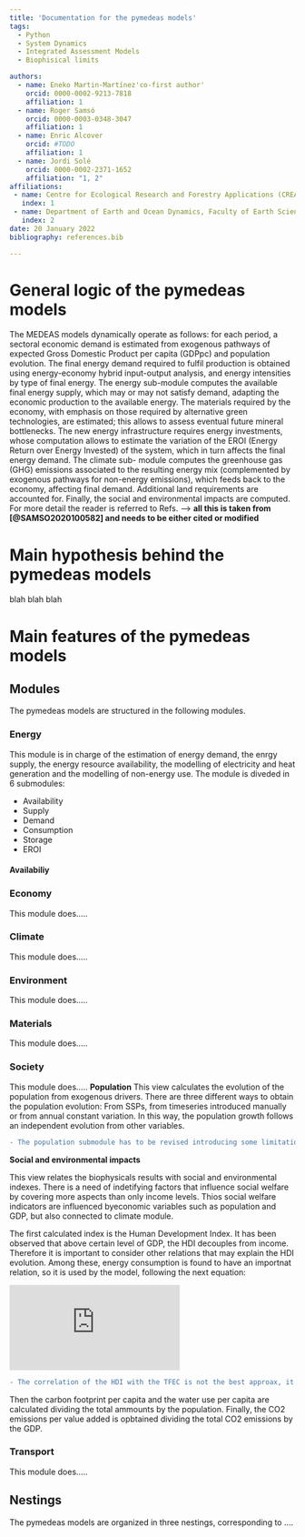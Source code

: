 ```yaml
---
title: 'Documentation for the pymedeas models'
tags:
  - Python
  - System Dynamics
  - Integrated Assessment Models
  - Biophisical limits

authors:
  - name: Eneko Martin-Martínez'co-first author'
    orcid: 0000-0002-9213-7818
    affiliation: 1
  - name: Roger Samsó
    orcid: 0000-0003-0348-3047
    affiliation: 1
  - name: Enric Alcover
    orcid: #TODO
    affiliation: 1
  - name: Jordi Solé
    orcid: 0000-0002-2371-1652
    affiliation: "1, 2"
affiliations:
 - name: Centre for Ecological Research and Forestry Applications (CREAF)
   index: 1
 - name: Department of Earth and Ocean Dynamics, Faculty of Earth Sciences, University of Barcelona
   index: 2
date: 20 January 2022
bibliography: references.bib

---
```




# General logic of the pymedeas models

The MEDEAS models dynamically operate as follows: for each
period, a sectoral economic demand is estimated from exogenous
pathways of expected Gross Domestic Product per capita  (GDPpc) and population evolution. The final energy demand required to fulfil production is obtained using energy-economy hybrid input-output analysis, and energy intensities by type of final energy. The energy sub-module computes the available final energy supply, which may or may not satisfy demand, adapting the economic production to the available energy. The materials required by the economy, with emphasis on those
required by alternative green technologies, are estimated; this allows to
assess eventual future mineral bottlenecks. The new energy infrastructure requires energy investments, whose computation allows to estimate
the variation of the EROI (Energy Return over Energy Invested) of the
system, which in turn affects the final energy demand. The climate sub-
module computes the greenhouse gas (GHG) emissions associated to the
resulting energy mix (complemented by exogenous pathways for non-energy emissions), which feeds back to the economy, affecting final
demand. Additional land requirements are accounted for. Finally, the
social and environmental impacts are computed. For more detail the
reader is referred to Refs. --> **all this is taken from [@SAMSO2020100582] and needs to be either cited or modified**

# Main hypothesis behind the pymedeas models
blah blah blah

# Main features of the pymedeas models

## Modules
The pymedeas models are structured in the following modules.

### Energy
This module is in charge of the estimation of energy demand, the enrgy supply, the energy resource availability, the modelling of electricity and heat generation and the modelling of non-energy use. The module is diveded in 6 submodules:

- Availability
- Supply
- Demand
- Consumption
- Storage
- EROI

#### Availabiliy

### Economy
This module does.....
### Climate
This module does.....
### Environment
This module does.....
### Materials
This module does.....
### Society
This module does.....
**Population**
This view calculates the evolution of the population from exogenous drivers. There are three different ways to obtain the population evolution: From SSPs, from timeseries introduced manually or from annual constant variation. In this way, the population growth follows an independent evolution from other variables. 

```diff
- The population submodule has to be revised introducing some limitation on the population growth, that can depend on the GDP, the damage function, etc. 
```
**Social and environmental impacts**

This view relates the biophysicals results with social and environmental indexes. There is a need of indetifying factors that influence social welfare by covering more aspects than only income levels. Thios social welfare indicators are influenced byeconomic variables such as population and GDP, but also connected to climate module.

The first calculated index is the Human Development Index. It has been observed that above certain level of GDP, the HDI decouples from income. Therefore it is important to consider other relations that may explain the HDI evolution. Among these, energy consumption is found to have an importnat relation, so it is used by the model, following the next equation:

![HDI_equation](https://latex.codecogs.com/gif.latex?HDI%20%3D%200.1508&plus;0.1395%20%5Ccdot%20ln%28TFECpc%29)

```diff
- The correlation of the HDI with the TFEC is not the best approax, it can be approximated by the relation with the Final Energy Footprint per capita (FEFpc) (Deliverable 4.1)
```
Then the carbon footprint per capita and the water use per capita are calculated dividing the total ammounts by the population. Finally, the CO2 emissions per value added is opbtained dividing the total CO2 emissions by the GDP.

### Transport
This module does.....

## Nestings
The pymedeas models are organized in three nestings, corresponding to ....

